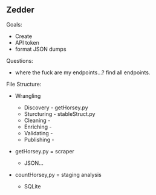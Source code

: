 Zedder
---------
Goals:

- Create 
- API token 
- format JSON dumps

Questions: 

- where the fuck are my endpoints...? find all endpoints.

File Structure:

- Wrangling
	- Discovery		-	getHorsey.py
	- Sturcturing	-	stableStruct.py
	- Cleaning		-	
	- Enriching		-	
	- Validating	-	
	- Publishing	-	

- getHorsey.py = scraper
	- JSON...
- countHorsey,py = staging analysis
	- SQLite



